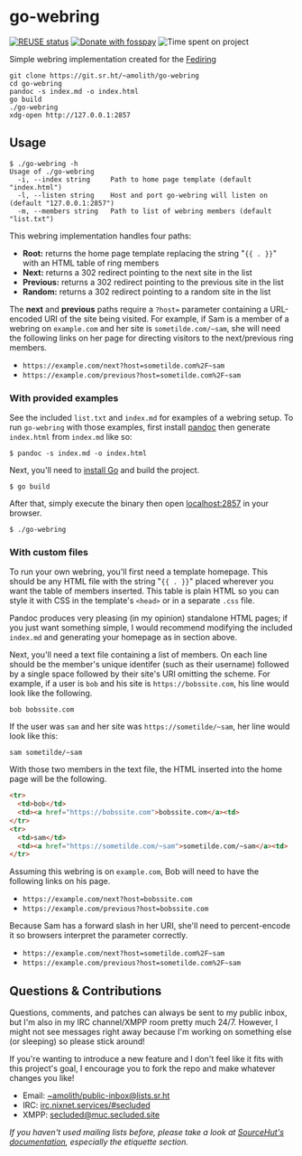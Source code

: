 <!--
SPDX-FileCopyrightText: 2021 Amolith <amolith@secluded.site>

SPDX-License-Identifier: CC0-1.0
-->

# go-webring
[![REUSE status][reuse-shield]][reuse]
[![Donate with fosspay][fosspay-shield]][fosspay]
![Time spent on project][wakapi-shield]

Simple webring implementation created for the [Fediring](https://fediring.net/)

``` shell
git clone https://git.sr.ht/~amolith/go-webring
cd go-webring
pandoc -s index.md -o index.html
go build
./go-webring
xdg-open http://127.0.0.1:2857
```

## Usage

``` text
$ ./go-webring -h
Usage of ./go-webring
  -i, --index string     Path to home page template (default "index.html")
  -l, --listen string    Host and port go-webring will listen on (default "127.0.0.1:2857")
  -m, --members string   Path to list of webring members (default "list.txt")
```

This webring implementation handles four paths:
- **Root:** returns the home page template replacing the string "`{{ . }}`" with
  an HTML table of ring members
- **Next:** returns a 302 redirect pointing to the next site in the list
- **Previous:** returns a 302 redirect pointing to the previous site in the list
- **Random:** returns a 302 redirect pointing to a random site in the list

The **next** and **previous** paths require a `?host=` parameter containing a
URL-encoded URI of the site being visited. For example, if Sam is a member of a
webring on `example.com` and her site is `sometilde.com/~sam`, she will need the
following links on her page for directing visitors to the next/previous ring
members.

- `https://example.com/next?host=sometilde.com%2F~sam`
- `https://example.com/previous?host=sometilde.com%2F~sam`

### With provided examples

See the included `list.txt` and `index.md` for examples of a webring setup. To
run `go-webring` with those examples, first install [pandoc](https://pandoc.org)
then generate `index.html` from `index.md` like so:

``` shell
$ pandoc -s index.md -o index.html
```

Next, you'll need to [install Go](https://go.dev/dl) and build the project.

``` shell
$ go build
```

After that, simply execute the binary then open
[localhost:2857](http://localhost:2857) in your browser.

``` shell
$ ./go-webring
```

### With custom files

To run your own webring, you'll first need a template homepage. This should be
any HTML file with the string "`{{ . }}`" placed wherever you want the table of
members inserted. This table is plain HTML so you can style it with CSS in the
template's `<head>` or in a separate `.css` file.

Pandoc produces very pleasing (in my opinion) standalone HTML pages; if you just
want something simple, I would recommend modifying the included `index.md` and
generating your homepage as in section above.

Next, you'll need a text file containing a list of members. On each line should
be the member's unique identifer (such as their username) followed by a single
space followed by their site's URI omitting the scheme. For example, if a user
is `bob` and his site is `https://bobssite.com`, his line would look like the
following.

``` text
bob bobssite.com
```

If the user was `sam` and her site was `https://sometilde/~sam`, her line would
look like this:

``` text
sam sometilde/~sam
```

With those two members in the text file, the HTML inserted into the home page
will be the following.

``` html
<tr>
  <td>bob</td>
  <td><a href="https://bobssite.com">bobssite.com</a><td>
</tr>
<tr>
  <td>sam</td>
  <td><a href="https://sometilde.com/~sam">sometilde.com/~sam</a><td>
</tr>
```

Assuming this webring is on `example.com`, Bob will need to have the following
links on his page.

- `https://example.com/next?host=bobssite.com`
- `https://example.com/previous?host=bobssite.com`

Because Sam has a forward slash in her URI, she'll need to percent-encode it so
browsers interpret the parameter correctly.

- `https://example.com/next?host=sometilde.com%2F~sam`
- `https://example.com/previous?host=sometilde.com%2F~sam`


## Questions & Contributions
Questions, comments, and patches can always be sent to my public inbox, but I'm
also in my IRC channel/XMPP room pretty much 24/7. However, I might not see
messages right away because I'm working on something else (or sleeping) so
please stick around!

If you're wanting to introduce a new feature and I don't feel like it fits with
this project's goal, I encourage you to fork the repo and make whatever changes
you like!

- Email: [~amolith/public-inbox@lists.sr.ht][email]
- IRC: [irc.nixnet.services/#secluded][irc]
- XMPP: [secluded@muc.secluded.site][xmpp]

*If you haven't used mailing lists before, please take a look at [SourceHut's
documentation](https://man.sr.ht/lists.sr.ht/), especially the etiquette
section.*

[reuse]: https://api.reuse.software/info/git.sr.ht/~amolith/go-webring
[reuse-shield]: https://shields.io/reuse/compliance/git.sr.ht/~amolith/go-webring

[fosspay]: https://secluded.site/donate/
[fosspay-shield]: https://shields.io/badge/donate-fosspay-yellow

[wakapi-shield]: https://img.shields.io/endpoint?url=https://waka.secluded.site/api/compat/shields/v1/amolith/interval:any/project:go-webring&color=blue&label=time%20spent

[email]: mailto:~amolith/public-inbox@lists.sr.ht
[irc]: irc://irc.nixnet.services/#secluded
[xmpp]: xmpp:secluded@muc.secluded.site?join
